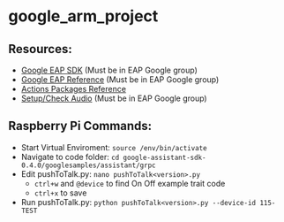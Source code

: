 # google_arm_project

## Resources:
- [Google EAP SDK](https://developers.google.com/assistant/sdk/eap/) (Must be in EAP Google group)
- [Google EAP Reference](https://developers.google.com/assistant/sdk/eap/reference/rpc/google.assistant.embedded.v1alpha1) (Must be in EAP Google group)
- [Actions Packages Reference](https://developers.google.com/actions/reference/rest/Shared.Types/ActionPackage)
- [Setup/Check Audio](https://developers.google.com/assistant/sdk/eap/guides/service/python/embed/audio) (Must be in EAP Google group)

## Raspberry Pi Commands:
- Start Virtual Enviroment: `source /env/bin/activate`
- Navigate to code folder: `cd google-assistant-sdk-0.4.0/googlesamples/assistant/grpc`
- Edit pushToTalk.py: `nano pushToTalk<version>.py`
  - `ctrl+w` and `@device` to find On Off example trait code
  - `ctrl+x` to save
- Run pushToTalk.py: `python pushToTalk<version>.py --device-id 115-TEST`
